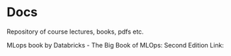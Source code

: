 # Docs
Repository of course lectures, books, pdfs etc.

MLops book by Databricks - The Big Book of MLOps: Second Edition
Link:
